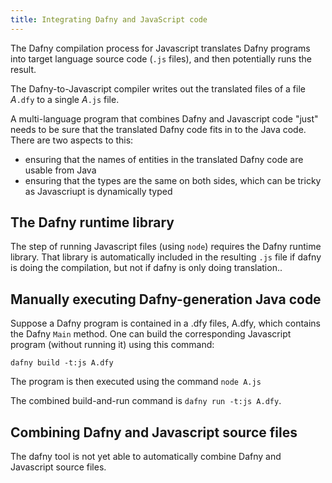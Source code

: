 ```yaml
---
title: Integrating Dafny and JavaScript code
---
```


The Dafny compilation process for Javascript translates Dafny programs into target language
source code (`.js` files), and then potentially runs the result. 

The Dafny-to-Javascript compiler writes out the translated files of a file _A_`.dfy`
to a single _A_`.js` file. 

A multi-language program that combines Dafny and Javascript
code "just" needs to be sure that the translated Dafny code fits in
to the Java code. There are two aspects to this:
- ensuring that the names of entities in the translated Dafny code are usable from Java
- ensuring that the types are the same on both sides, which can be tricky as Javascriupt is dynamically typed

## **The Dafny runtime library**

The step of running Javascript files (using `node`) requires the Dafny runtime library. 
That library is automatically included in the resulting `.js` file if dafny is doing the compilation,
but not if dafny is only doing translation..

## **Manually executing Dafny-generation Java code**

Suppose a Dafny program is contained in a .dfy files, A.dfy, which contains the Dafny `Main` method. One can build the corresponding Javascript program (without running it) using this command:

`dafny build -t:js A.dfy`

The program is then executed using the command
`node A.js`

The combined build-and-run command is `dafny run -t:js A.dfy`.

## Combining Dafny and Javascript source files

The dafny tool  is not yet able to automatically combine Dafny and Javascript source files.

